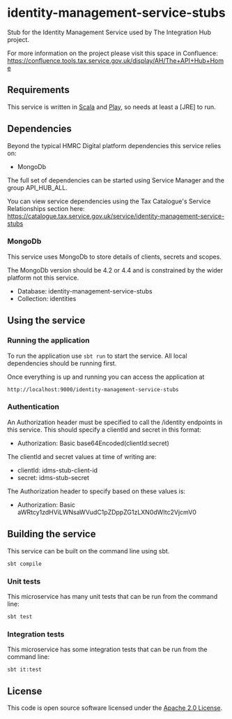 
# identity-management-service-stubs

Stub for the Identity Management Service used by The Integration Hub project.

For more information on the project please visit this space in Confluence:
https://confluence.tools.tax.service.gov.uk/display/AH/The+API+Hub+Home

## Requirements

This service is written in [Scala](http://www.scala-lang.org/) and [Play](http://playframework.com/), so needs at least a [JRE] to run.

## Dependencies
Beyond the typical HMRC Digital platform dependencies this service relies on:
- MongoDb

The full set of dependencies can be started using Service Manager and the group API_HUB_ALL.

You can view service dependencies using the Tax Catalogue's Service Relationships
section here:
https://catalogue.tax.service.gov.uk/service/identity-management-service-stubs

### MongoDb
This service uses MongoDb to store details of clients, secrets and scopes.

The MongoDb version should be 4.2 or 4.4 and is constrained by the wider platform not this service.

- Database: identity-management-service-stubs
- Collection: identities

## Using the service

### Running the application

To run the application use `sbt run` to start the service. All local dependencies should be running first.

Once everything is up and running you can access the application at

```
http://localhost:9000/identity-management-service-stubs
```

### Authentication
An Authorization header must be specified to call the /identity endpoints in
this service. This should specify a clientId and secret in this format:
- Authorization: Basic base64Encoded(clientId:secret)

The clientId and secret values at time of writing are:
- clientId: idms-stub-client-id
- secret: idms-stub-secret 

The Authorization header to specify based on these values is:
- Authorization: Basic aWRtcy1zdHViLWNsaWVudC1pZDppZG1zLXN0dWItc2VjcmV0

## Building the service
This service can be built on the command line using sbt.
```
sbt compile
```

### Unit tests
This microservice has many unit tests that can be run from the command line:
```
sbt test
```

### Integration tests
This microservice has some integration tests that can be run from the command line:
```
sbt it:test
```

## License

This code is open source software licensed under the [Apache 2.0 License]("http://www.apache.org/licenses/LICENSE-2.0.html").
